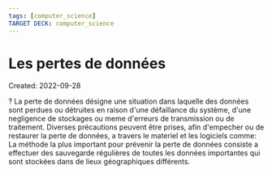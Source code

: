 ```yaml
---
tags: [computer_science] 
TARGET DECK: computer_science
---
```

# Les pertes de données
Created: 2022-09-28

?
La perte de données désigne une situation dans laquelle des données sont perdues ou détruites en raison d'une défaillance du système, d'une negligence de stockages ou meme d'erreurs de transmission ou de traitement.
Diverses précautions peuvent être prises, afin d'empecher ou de restaurer la perte de données, a travers le materiel et les logiciels comme:
La méthode la plus important pour prévenir la perte de données consiste a effectuer des sauvegarde régulières de toutes les données importantes qui sont stockées dans de lieux géographiques différents.
<!--SR:!2022-09-29,1,230-->